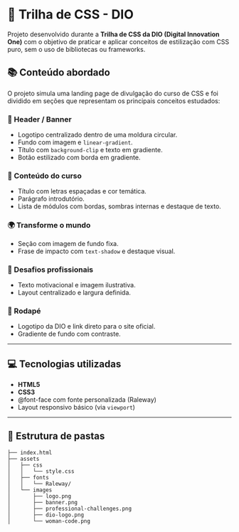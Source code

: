 # 🚀 Trilha de CSS - DIO

Projeto desenvolvido durante a **Trilha de CSS da DIO (Digital Innovation One)** com o objetivo de praticar e aplicar conceitos de estilização com CSS puro, sem o uso de bibliotecas ou frameworks.

## 📚 Conteúdo abordado

O projeto simula uma landing page de divulgação do curso de CSS e foi dividido em seções que representam os principais conceitos estudados:

### 🔷 Header / Banner

- Logotipo centralizado dentro de uma moldura circular.
- Fundo com imagem e `linear-gradient`.
- Título com `background-clip` e texto em gradiente.
- Botão estilizado com borda em gradiente.

### 📘 Conteúdo do curso

- Título com letras espaçadas e cor temática.
- Parágrafo introdutório.
- Lista de módulos com bordas, sombras internas e destaque de texto.

### 🌍 Transforme o mundo

- Seção com imagem de fundo fixa.
- Frase de impacto com `text-shadow` e destaque visual.

### 💼 Desafios profissionais

- Texto motivacional e imagem ilustrativa.
- Layout centralizado e largura definida.

### 📩 Rodapé

- Logotipo da DIO e link direto para o site oficial.
- Gradiente de fundo com contraste.

---

## 💻 Tecnologias utilizadas

- **HTML5**
- **CSS3**
- @font-face com fonte personalizada (Raleway)
- Layout responsivo básico (via `viewport`)

---

## 📁 Estrutura de pastas

```plaintext
├── index.html
├── assets
│   ├── css
│   │   └── style.css
│   ├── fonts
│   │   └── Raleway/
│   └── images
│       ├── logo.png
│       ├── banner.png
│       ├── professional-challenges.png
│       ├── dio-logo.png
│       └── woman-code.png
```
